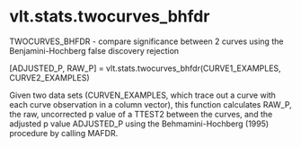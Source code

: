# vlt.stats.twocurves_bhfdr

  TWOCURVES_BHFDR - compare significance between 2 curves using the Benjamini-Hochberg false discovery rejection
 
  [ADJUSTED_P, RAW_P] = vlt.stats.twocurves_bhfdr(CURVE1_EXAMPLES, CURVE2_EXAMPLES)
 
  Given two data sets (CURVEN_EXAMPLES, which trace out a curve with each curve observation in a column vector),
  this function calculates RAW_P, the raw, uncorrected p value of a TTEST2 between the curves, and the adjusted
  p value ADJUSTED_P using the Behmamini-Hochberg (1995) procedure by calling MAFDR.
